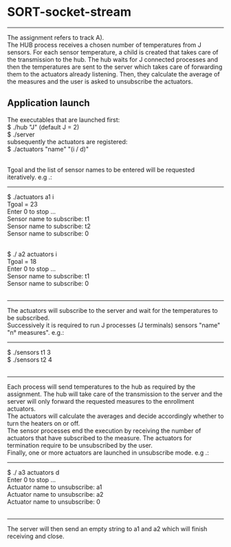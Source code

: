 # SORT-socket-stream
***
The assignment refers to track A).<br />
The HUB process receives a chosen number of temperatures from J sensors. For each sensor temperature, a child is created that takes care of the transmission to the hub. The hub waits for J connected processes and then the temperatures are sent to the server which takes care of forwarding them to the actuators already listening. Then, they calculate the average of the measures and the user is asked to unsubscribe the actuators.

## Application launch
The executables that are launched first:<br />
$ ./hub "J" (default J = 2)<br />
$ ./server<br />
subsequently the actuators are registered:<br />
$ ./actuators "name" "(i / d)"<br /><br />

Tgoal and the list of sensor names to be entered will be requested iteratively. e.g .:<br />

------------------------------------
$ ./actuators a1 i<br />
Tgoal = 23<br />
Enter 0 to stop ...<br />
Sensor name to subscribe: t1<br />
Sensor name to subscribe: t2<br />
Sensor name to subscribe: 0<br /><br />

$ ./ a2 actuators i<br />
Tgoal = 18<br />
Enter 0 to stop ...<br />
Sensor name to subscribe: t1<br />
Sensor name to subscribe: 0<br /><br />

------------------------------------
The actuators will subscribe to the server and wait for the temperatures to be subscribed.<br />
Successively it is required to run J processes (J terminals) sensors "name" "n° measures". e.g.:<br />

------------------------------------
$ ./sensors t1 3<br />
$ ./sensors t2 4<br /><br />

------------------------------------
Each process will send temperatures to the hub as required by the assignment. The hub will take care of the transmission to the server and the server will only forward the requested measures to the enrollment actuators.<br />
The actuators will calculate the averages and decide accordingly whether to turn the heaters on or off.<br />
The sensor processes end the execution by receiving the number of actuators that have subscribed to the measure. The actuators for termination require to be unsubscribed by the user.<br />
Finally, one or more actuators are launched in unsubscribe mode. e.g .:<br />

------------------------------------
$ ./ a3 actuators d<br />
Enter 0 to stop ...<br />
Actuator name to unsubscribe: a1<br />
Actuator name to unsubscribe: a2<br />
Actuator name to unsubscribe: 0<br /><br />

------------------------------------
The server will then send an empty string to a1 and a2 which will finish receiving and close.
